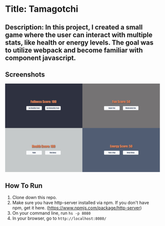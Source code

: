 # Title: Tamagotchi 

## Description: In this project, I created a small game where the user can interact with multiple stats, like health or energy levels. The goal was to utilize webpack and become familiar with component javascript. 

## Screenshots

![Project Screenshot](https://raw.githubusercontent.com/ToddSpainhour/tamagotchi/master/src/screenshots/tamagotchi_v2.JPG)

## How To Run
1. Clone down this repo.
1. Make sure you have http-server installed via npm. If you don't have npm, get it here. (https://www.npmjs.com/package/http-server) 
1. On your command line, run `hs -p 8080`
1. In your browser, go to `http://localhost:8080/`
